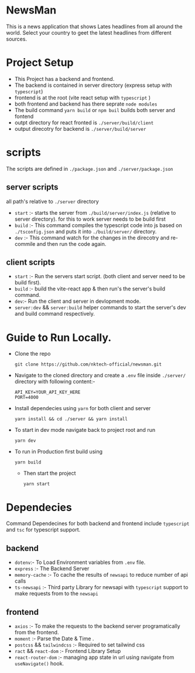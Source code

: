 # NewsMan

This is a news application that shows Lates headlines from all around the world. Select your country to geet the latest headlines from different sources.

# Project Setup

- This Project has a backend and frontend.
- The backend is contained in server directory (express setup with `typescript`)
- frontend is at the root (vite react setup with `typescript` )
- both frontend and backend has there seprate `node modules`
- The build command `yarn build` or `npm buil` builds both server and fontend
- outpt directory for react fronted is `./server/build/client`
- output direcotry for backend is `./server/build/server`

# scripts

The scripts are defined in `./package.json` and `./server/package.json`

## server scripts

all path's relative to `./server` directory

- `start` :- starts the server from `./build/server/index.js` (relative to server directory). for this to work server needs to be build first
- `build` :- This command compiles the typescript code into js based on `./tsconfig.json` and puts it into `./build/server/` directory.
- `dev` :- This command watch for the changes in the direcotry and re-commile and then run the code again.

## client scripts

- `start` :- Run the servers start script. (both client and server need to be build first).
- `build` :- build the vite-react app & then run's the server's build command.
- `dev`:- Run the client and server in devlopment mode.
- `server:dev` && `server:build` helper commands to start the server's dev and build command respectively.

# Guide to Run Locally.

- Clone the repo
  ```
  git clone https://github.com/nktech-official/newsman.git
  ```
- Navigate to the cloned directory and create a `.env` file inside `./server/` directory with following content:-

  ```
  API_KEY=YOUR_API_KEY_HERE
  PORT=4000
  ```

- Install dependecies using `yarn` for both client and server
  ```
  yarn install && cd ./server && yarn install
  ```
- To start in dev mode navigate back to project root and run
  ```
  yarn dev
  ```
- To run in Production first build using
  ```
  yarn build
  ```
  - Then start the project
    ```
    yarn start
    ```

# Dependecies

Command Dependecines for both backend and frontend include `typescript` and `tsc` for typescript support.

## backend

- `dotenv`:- To Load Environment variables from `.env` file.
- `express` :- The Backend Server
- `memory-cache` :- To cache the results of `newsapi` to reduce number of api calls
- `ts-newsapi` :- Third party Library for newsapi with `typescript` support to make requests from to the `newsapi`

## frontend

- `axios` :- To make the requests to the backend server programatically from the frontend.
- `moment` :- Parse the Date & Time .
- `postcss` && `tailwindcss` :- Required to set tailwind css
- `ract` && `react-dom` :- Frontend Library Setup
- `react-router-dom` :- managing app state in url using navigate from `useNavigate()` hook.
